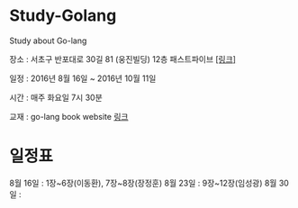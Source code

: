 # Study-Golang
Study about Go-lang


장소 : 서초구 반포대로 30길 81 (웅진빌딩) 12층 패스트파이브 [[링크]](https://goo.gl/VPB8rw)

일정 : 2016년 8월 16일 ~ 2016년 10월 11일

시간 : 매주 화요일 7시 30분 

교재 : go-lang book website [링크](http://codingnuri.com/golang-book/)

일정표
=============

8월 16일 : 1장~6장(이동환), 7장~8장(장정훈)
8월 23일 : 9장~12장(임성광)
8월 30일 :

